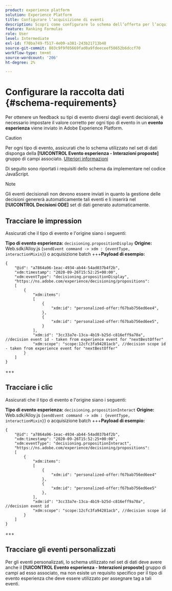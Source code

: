 ```yaml
---
product: experience platform
solution: Experience Platform
title: Configurare l’acquisizione di eventi
description: Scopri come configurare lo schema dell’offerta per l’acquisizione di eventi
feature: Ranking Formulas
role: User
level: Intermediate
exl-id: f70ba749-f517-4e09-a381-243b21713b48
source-git-commit: 803c9f9f05669fad0a9fdeeceef58652b6dccf70
workflow-type: tm+mt
source-wordcount: '206'
ht-degree: 2%

---
```


# Configurare la raccolta dati {#schema-requirements}

Per ottenere un feedback su tipi di evento diversi dagli eventi decisionali, è necessario impostare il valore corretto per ogni tipo di evento in un **evento esperienza** viene inviato in Adobe Experience Platform.

>[!CAUTION]
>
>Per ogni tipo di evento, assicurati che lo schema utilizzato nel set di dati disponga della **[!UICONTROL Evento esperienza - Interazioni proposte]** gruppo di campi associato. [Ulteriori informazioni](create-dataset.md)

Di seguito sono riportati i requisiti dello schema da implementare nel codice JavaScript.

>[!NOTE]
>
>Gli eventi decisionali non devono essere inviati in quanto la gestione delle decisioni genererà automaticamente tali eventi e li inserirà nel **[!UICONTROL Decisioni ODE]** set di dati<!--to check--> generato automaticamente.

## Tracciare le impression

Assicurati che il tipo di evento e l&#39;origine siano i seguenti:

**Tipo di evento esperienza:** `decisioning.propositionDisplay`
**Origine:** Web.sdk/Alloy.js (`sendEvent command -> xdm : {eventType, interactionMixin}`) o acquisizione batch
+++**Payload di esempio:**

```
{
    "@id": "a7864a96-1eac-4934-ab44-54ad037b4f2b",
    "xdm:timestamp": "2020-09-26T15:52:25+00:00",
    "xdm:eventType": "decisioning.propositionDisplay",
    "https://ns.adobe.com/experience/decisioning/propositions":
    [
        {
            "xdm:items":
            [
                {
                    "xdm:id": "personalized-offer:f67bab756ed6ee4",
                },
                {
                    "xdm:id": "personalized-offer:f67bab756ed6ee5",
                }
            ],
            "xdm:id": "3cc33a7e-13ca-4b19-b25d-c816eff9a70a", //decision event id - taken from experience event for "nextBestOffer"
            "xdm:scope": "scope:12cfc3fa94281acb", //decision scope id - taken from experience event for "nextBestOffer"
        }
    ]
}
```

+++

## Tracciare i clic

Assicurati che il tipo di evento e l&#39;origine siano i seguenti:

**Tipo di evento esperienza:** `decisioning.propositionInteract`
**Origine:** Web.sdk/Alloy.js (`sendEvent command -> xdm : {eventType, interactionMixin}`) o acquisizione batch
+++**Payload di esempio:**

```
{
    "@id": "a7864a96-1eac-4934-ab44-54ad037b4f2b",
    "xdm:timestamp": "2020-09-26T15:52:25+00:00",
    "xdm:eventType": "decisioning.propositionInteract",
    "https://ns.adobe.com/experience/decisioning/propositions":
    [
        {
            "xdm:items":
            [
                {
                    "xdm:id": "personalized-offer:f67bab756ed6ee4"
                },
                {
                    "xdm:id": "personalized-offer:f67bab756ed6ee5"
                },
            ],
            "xdm:id": "3cc33a7e-13ca-4b19-b25d-c816eff9a70a", //decision event id
            "xdm:scope": "scope:12cfc3fa94281acb", //decision scope id
        }
    ]
}
```

+++

## Tracciare gli eventi personalizzati

Per gli eventi personalizzati, lo schema utilizzato nel set di dati deve avere anche il **[!UICONTROL Evento esperienza - Interazioni proposte]** gruppo di campi ad esso associato, ma non esiste un requisito specifico per il tipo di evento esperienza che deve essere utilizzato per assegnare tag a tali eventi.

<!--
## Using a ranking strategy {#using-ranking}

To use the ranking strategy you created above, follow the steps below:

Once a ranking strategy has been created, you can assign it to a placement in a decision. For more on this, see [Configure offers selection in decisions](../offer-activities/configure-offer-selection.md).

1. Create a decision.
1. Add a placement.
1. Add a collection.
1. Choose to rank offers by AI ranking (select it from the drop-down list).
1. Click Add ranking.
1. Select the ranking strategy that you created. All the details of the ranking strategy are displayed.
1. Click Next to confirm.
1. Save your decision.

It is now ready to be used in a decision to rank eligible offers for a placement (see [Configure offers selection in decisions](../offer-activities/configure-offer-selection.md)).
-->
